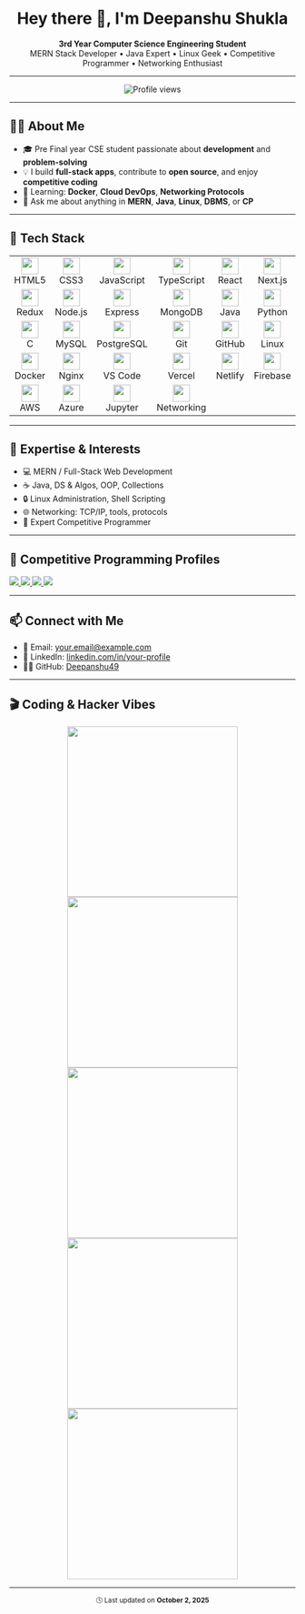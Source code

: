 <h1 align="center">Hey there 👋, I'm Deepanshu Shukla</h1>

<p align="center">
  <b>3rd Year Computer Science Engineering Student</b><br>
  MERN Stack Developer • Java Expert • Linux Geek • Competitive Programmer • Networking Enthusiast
</p>

---

<!-- 🔥 Profile View Counter -->
<p align="center">
  <img src="https://komarev.com/ghpvc/?username=codewithharry&style=for-the-badge&color=blue" alt="Profile views" />
</p>

---

## 👨‍💻 About Me

- 🎓 Pre Final year CSE student passionate about **development** and **problem-solving**
- 💡 I build **full-stack apps**, contribute to **open source**, and enjoy **competitive coding**
- 🔁 Learning: **Docker**, **Cloud DevOps**, **Networking Protocols**
- 💬 Ask me about anything in **MERN**, **Java**, **Linux**, **DBMS**, or **CP**

---

## 🚀 Tech Stack

<div align="center">

<table>
<tr>
  <td align="center"><img src="https://cdn.simpleicons.org/html5/E34F26" width="30"/><br/>HTML5</td>
  <td align="center"><img src="https://cdn.simpleicons.org/css3/1572B6" width="30"/><br/>CSS3</td>
  <td align="center"><img src="https://cdn.simpleicons.org/javascript/F7DF1E" width="30"/><br/>JavaScript</td>
  <td align="center"><img src="https://cdn.simpleicons.org/typescript/3178C6" width="30"/><br/>TypeScript</td>
  <td align="center"><img src="https://cdn.simpleicons.org/react/61DAFB" width="30"/><br/>React</td>
  <td align="center"><img src="https://cdn.simpleicons.org/next.js/000000" width="30"/><br/>Next.js</td>
</tr>
<tr>
  <td align="center"><img src="https://cdn.simpleicons.org/redux/764ABC" width="30"/><br/>Redux</td>
  <td align="center"><img src="https://cdn.simpleicons.org/node.js/339933" width="30"/><br/>Node.js</td>
  <td align="center"><img src="https://cdn.simpleicons.org/express/000000" width="30"/><br/>Express</td>
  <td align="center"><img src="https://cdn.simpleicons.org/mongodb/47A248" width="30"/><br/>MongoDB</td>
  <td align="center"><img src="https://cdn.simpleicons.org/java/007396" width="30"/><br/>Java</td>
  <td align="center"><img src="https://cdn.simpleicons.org/python/3776AB" width="30"/><br/>Python</td>
</tr>
<tr>
  <td align="center"><img src="https://cdn.simpleicons.org/c/00599C" width="30"/><br/>C</td>
  <td align="center"><img src="https://cdn.simpleicons.org/mysql/4479A1" width="30"/><br/>MySQL</td>
  <td align="center"><img src="https://cdn.simpleicons.org/postgresql/336791" width="30"/><br/>PostgreSQL</td>
  <td align="center"><img src="https://cdn.simpleicons.org/git/F05032" width="30"/><br/>Git</td>
  <td align="center"><img src="https://cdn.simpleicons.org/github/181717" width="30"/><br/>GitHub</td>
  <td align="center"><img src="https://cdn.simpleicons.org/linux/FCC624" width="30"/><br/>Linux</td>
</tr>
<tr>
  <td align="center"><img src="https://cdn.simpleicons.org/docker/2496ED" width="30"/><br/>Docker</td>
  <td align="center"><img src="https://cdn.simpleicons.org/nginx/009639" width="30"/><br/>Nginx</td>
  <td align="center"><img src="https://cdn.simpleicons.org/visualstudiocode/007ACC" width="30"/><br/>VS Code</td>
  <td align="center"><img src="https://cdn.simpleicons.org/vercel/000000" width="30"/><br/>Vercel</td>
  <td align="center"><img src="https://cdn.simpleicons.org/netlify/00C7B7" width="30"/><br/>Netlify</td>
  <td align="center"><img src="https://cdn.simpleicons.org/firebase/FFCA28" width="30"/><br/>Firebase</td>
</tr>
<tr>
  <td align="center"><img src="https://cdn.simpleicons.org/amazonaws/232F3E" width="30"/><br/>AWS</td>
  <td align="center"><img src="https://cdn.simpleicons.org/azure/0078D4" width="30"/><br/>Azure</td>
  <td align="center"><img src="https://cdn.simpleicons.org/jupyter/F37626" width="30"/><br/>Jupyter</td>
  <td align="center"><img src="https://cdn.simpleicons.org/cisco/1BA0D7" width="30"/><br/>Networking</td>
</tr>
</table>

</div>

---

## 🧠 Expertise & Interests

- 💻 MERN / Full-Stack Web Development  
- ☕ Java, DS & Algos, OOP, Collections  
- 🔒 Linux Administration, Shell Scripting  
- 🌐 Networking: TCP/IP, tools, protocols  
- 🧠 Expert Competitive Programmer

---

## 🏅 Competitive Programming Profiles

<p align="left">
  <a href="https://www.hackerrank.com/your_username">
    <img src="https://img.shields.io/badge/HackerRank-Expert-2EC866?logo=hackerrank" />
  </a>
  <a href="https://leetcode.com/your_username">
    <img src="https://img.shields.io/badge/LeetCode-Gold-orange?logo=leetcode" />
  </a>
  <a href="https://codeforces.com/profile/your_username">
    <img src="https://img.shields.io/badge/Codeforces-Candidate%20Master-blue?logo=codeforces" />
  </a>
  <a href="https://www.codechef.com/users/your_username">
    <img src="https://img.shields.io/badge/CodeChef-4%20Star-5B4638?logo=codechef" />
  </a>
</p>

---

## 📫 Connect with Me

- 📧 Email: your.email@example.com  
- 💼 LinkedIn: [linkedin.com/in/your-profile](https://linkedin.com/in/your-profile)  
- 🧑‍💻 GitHub: [Deepanshu49](https://github.com/Deepanshu49)

---

## 🎬 Coding & Hacker Vibes

<p align="center">
  <img src="https://media.giphy.com/media/26tn33aiTi1jkl6H6/giphy.gif" width="300" />
  <img src="https://media.giphy.com/media/qgQUggAC3Pfv687qPC/giphy.gif" width="300" />
  <img src="https://media.giphy.com/media/l0HlNQ03J5JxX6lva/giphy.gif" width="300" />
  <img src="https://media.giphy.com/media/LMt9638dO8dftAjtco/giphy.gif" width="300" />
  <img src="https://media.giphy.com/media/3o7abB06u9bNzA8lu8/giphy.gif" width="300" />
</p>

---

<p align="center">
  <sub>🕓 Last updated on <strong>October 2, 2025</strong></sub>
</p>
